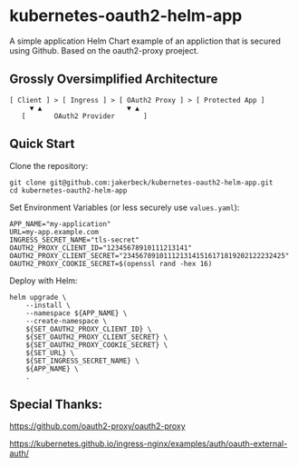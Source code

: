 # kubernetes-oauth2-helm-app
A simple application Helm Chart example of an appliction that is secured using Github.  Based on the oauth2-proxy proeject.


## Grossly Oversimplified Architecture
```
[ Client ] > [ Ingress ] > [ OAuth2 Proxy ] > [ Protected App ] 
     ▼ ▲                     ▼ ▲
   [       OAuth2 Provider       ]
```

## Quick Start
Clone the repository:
```
git clone git@github.com:jakerbeck/kubernetes-oauth2-helm-app.git
cd kubernetes-oauth2-helm-app
```

Set Environment Variables (or less securely use `values.yaml`):
```
APP_NAME="my-application"
URL=my-app.example.com
INGRESS_SECRET_NAME="tls-secret"
OAUTH2_PROXY_CLIENT_ID="12345678910111213141"
OAUTH2_PROXY_CLIENT_SECRET="2345678910111213141516171819202122232425"
OAUTH2_PROXY_COOKIE_SECRET=$(openssl rand -hex 16)
```

Deploy with Helm:
```
helm upgrade \
    --install \
    --namespace ${APP_NAME} \
    --create-namespace \
    ${SET_OAUTH2_PROXY_CLIENT_ID} \
    ${SET_OAUTH2_PROXY_CLIENT_SECRET} \
    ${SET_OAUTH2_PROXY_COOKIE_SECRET} \
    ${SET_URL} \
    ${SET_INGRESS_SECRET_NAME} \
    ${APP_NAME} \
    .
```

## Special Thanks:
https://github.com/oauth2-proxy/oauth2-proxy

https://kubernetes.github.io/ingress-nginx/examples/auth/oauth-external-auth/
